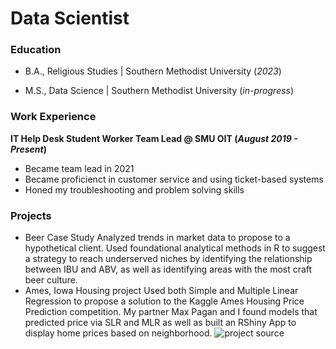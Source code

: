 # Data Scientist

### Education
- B.A., Religious Studies | Southern Methodist University (_2023_)

-    M.S., Data Science   | Southern Methodist University (_in-progress_)

### Work Experience
**IT Help Desk Student Worker Team Lead @ SMU OIT (_August 2019 - Present_)**
- Became team lead in 2021
- Became proficienct in customer service and using ticket-based systems
- Honed my troubleshooting and problem solving skills

### Projects
- Beer Case Study
Analyzed trends in market data to propose to a hypothetical client. Used foundational analytical methods in R to suggest a strategy to reach underserved niches by identifying the relationship between IBU and ABV, as well as identifying areas with the most craft beer culture. 
- Ames, Iowa Housing project
Used both Simple and Multiple Linear Regression to propose a solution to the Kaggle Ames Housing Price Prediction competition. My partner Max Pagan and I found models that predicted price via SLR and MLR as well as built an RShiny App to display home prices based on neighborhood. 
![project source](https://www.kaggle.com/c/house-prices-advanced-regression-techniques/data?select=train.csv)
